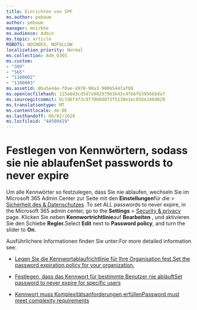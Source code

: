 ```yaml
---
title: Einrichten von SPF
ms.author: pebaum
author: pebaum
manager: mnirkhe
ms.audience: Admin
ms.topic: article
ROBOTS: NOINDEX, NOFOLLOW
localization_priority: Normal
ms.collection: Adm_O365
ms.custom:
- "309"
- "565"
- "1100002"
- "1100003"
ms.assetid: 0ba5e44e-f0ae-4978-98a3-90065447af08
ms.openlocfilehash: 115e8d3cd5d7a98297963b43c4fb6fb39566bda7
ms.sourcegitcommit: bc7d6f4f3c9f7060d073f5130e1ec856e248d020
ms.translationtype: MT
ms.contentlocale: de-DE
ms.lasthandoff: 06/02/2020
ms.locfileid: "44509419"
---
```

# <a name="set-passwords-to-never-expire"></a><span data-ttu-id="2796c-102">Festlegen von Kennwörtern, sodass sie nie ablaufen</span><span class="sxs-lookup"><span data-stu-id="2796c-102">Set passwords to never expire</span></span>

<span data-ttu-id="2796c-103">Um alle Kennwörter so festzulegen, dass Sie nie ablaufen, wechseln Sie im Microsoft 365 Admin Center zur Seite mit den **Einstellungen**für die  >  [Sicherheit des &amp; Datenschutzes](https://portal.office.com/adminportal/home#/settings/security) .</span><span class="sxs-lookup"><span data-stu-id="2796c-103">To set ALL passwords to never expire, in the Microsoft 365 admin center, go to the **Settings** > [Security &amp; privacy](https://portal.office.com/adminportal/home#/settings/security) page.</span></span> <span data-ttu-id="2796c-104">Klicken Sie neben **Kennwortrichtlinie**auf **Bearbeiten** , und aktivieren Sie den Schiebe **Regler.**</span><span class="sxs-lookup"><span data-stu-id="2796c-104">Select **Edit** next to **Password policy**, and turn the slider to **On**.</span></span>
  
<span data-ttu-id="2796c-105">Ausführlichere Informationen finden Sie unter:</span><span class="sxs-lookup"><span data-stu-id="2796c-105">For more detailed information see:</span></span> 

- [<span data-ttu-id="2796c-106">Legen Sie die Kennwortablaufrichtlinie für Ihre Organisation fest.</span><span class="sxs-lookup"><span data-stu-id="2796c-106">Set the password expiration policy for your organization.</span></span>](https://docs.microsoft.com/microsoft-365/admin/manage/set-password-expiration-policy)
  
- [<span data-ttu-id="2796c-107">Festlegen, dass das Kennwort für bestimmte Benutzer nie abläuft</span><span class="sxs-lookup"><span data-stu-id="2796c-107">Set password to never expire for specific users</span></span>](https://docs.microsoft.com/microsoft-365/admin/add-users/set-password-to-never-expire)

- [<span data-ttu-id="2796c-108">Kennwort muss Komplexitätsanforderungen erfüllen</span><span class="sxs-lookup"><span data-stu-id="2796c-108">Password must meet complexity requirements</span></span>](https://docs.microsoft.com/windows/security/threat-protection/security-policy-settings/password-must-meet-complexity-requirements)
  